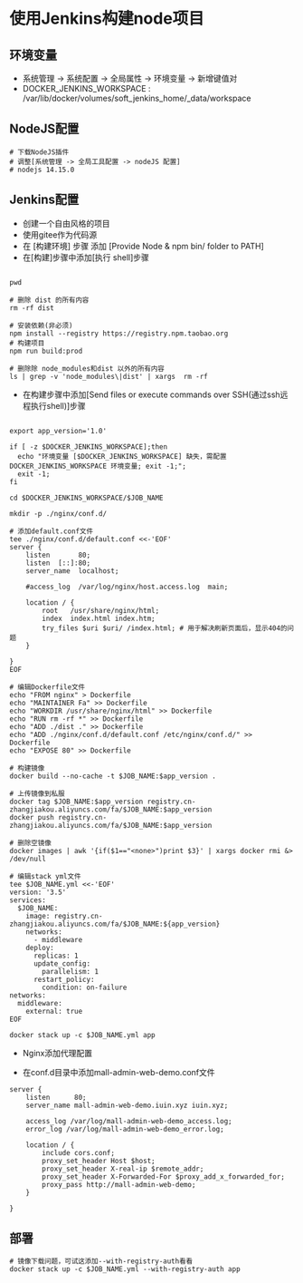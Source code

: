 # 使用Jenkins构建node项目

## 环境变量

- 系统管理 -> 系统配置 -> 全局属性 -> 环境变量 -> 新增键值对
- DOCKER_JENKINS_WORKSPACE : /var/lib/docker/volumes/soft_jenkins_home/_data/workspace

## NodeJS配置

```shell
# 下载NodeJS插件
# 调整[系统管理 -> 全局工具配置 -> nodeJS 配置]
# nodejs 14.15.0
```

## Jenkins配置

- 创建一个自由风格的项目
- 使用gitee作为代码源
- 在 [构建环境] 步骤 添加 [Provide Node & npm bin/ folder to PATH]
- 在[构建]步骤中添加[执行 shell]步骤

```shell

pwd

# 删除 dist 的所有内容
rm -rf dist

# 安装依赖(非必须)
npm install --registry https://registry.npm.taobao.org
# 构建项目
npm run build:prod

# 删除除 node_modules和dist 以外的所有内容
ls | grep -v 'node_modules\|dist' | xargs  rm -rf

```

- 在构建步骤中添加[Send files or execute commands over SSH(通过ssh远程执行shell)]步骤

```shell

export app_version='1.0'

if [ -z $DOCKER_JENKINS_WORKSPACE];then
  echo "环境变量 [$DOCKER_JENKINS_WORKSPACE] 缺失，需配置 DOCKER_JENKINS_WORKSPACE 环境变量; exit -1;";
  exit -1;
fi

cd $DOCKER_JENKINS_WORKSPACE/$JOB_NAME

mkdir -p ./nginx/conf.d/

# 添加default.conf文件
tee ./nginx/conf.d/default.conf <<-'EOF'
server {
    listen       80;
    listen  [::]:80;
    server_name  localhost;

    #access_log  /var/log/nginx/host.access.log  main;

    location / {
        root   /usr/share/nginx/html;
        index  index.html index.htm;
        try_files $uri $uri/ /index.html; # 用于解决刷新页面后，显示404的问题
    }

}
EOF

# 编辑Dockerfile文件
echo "FROM nginx" > Dockerfile
echo "MAINTAINER Fa" >> Dockerfile
echo "WORKDIR /usr/share/nginx/html" >> Dockerfile
echo "RUN rm -rf *" >> Dockerfile
echo "ADD ./dist ." >> Dockerfile
echo "ADD ./nginx/conf.d/default.conf /etc/nginx/conf.d/" >> Dockerfile
echo "EXPOSE 80" >> Dockerfile

# 构建镜像
docker build --no-cache -t $JOB_NAME:$app_version .

# 上传镜像到私服
docker tag $JOB_NAME:$app_version registry.cn-zhangjiakou.aliyuncs.com/fa/$JOB_NAME:$app_version
docker push registry.cn-zhangjiakou.aliyuncs.com/fa/$JOB_NAME:$app_version

# 删除空镜像
docker images | awk '{if($1=="<none>")print $3}' | xargs docker rmi &> /dev/null

# 编辑stack yml文件
tee $JOB_NAME.yml <<-'EOF'
version: '3.5'
services:
  $JOB_NAME:
    image: registry.cn-zhangjiakou.aliyuncs.com/fa/$JOB_NAME:${app_version}
    networks:
      - middleware
    deploy:
      replicas: 1
      update_config:
        parallelism: 1
      restart_policy:
        condition: on-failure
networks:
  middleware:
    external: true
EOF

docker stack up -c $JOB_NAME.yml app

```

- Nginx添加代理配置

- 在conf.d目录中添加mall-admin-web-demo.conf文件

```shell
server {
    listen      80;
    server_name mall-admin-web-demo.iuin.xyz iuin.xyz;

    access_log /var/log/mall-admin-web-demo_access.log;
    error_log /var/log/mall-admin-web-demo_error.log;

    location / {
        include cors.conf;
        proxy_set_header Host $host;
        proxy_set_header X-real-ip $remote_addr;
        proxy_set_header X-Forwarded-For $proxy_add_x_forwarded_for;
        proxy_pass http://mall-admin-web-demo;
    }

}

```

## 部署

```shell
# 镜像下载问题，可试这添加--with-registry-auth看看
docker stack up -c $JOB_NAME.yml --with-registry-auth app

```

